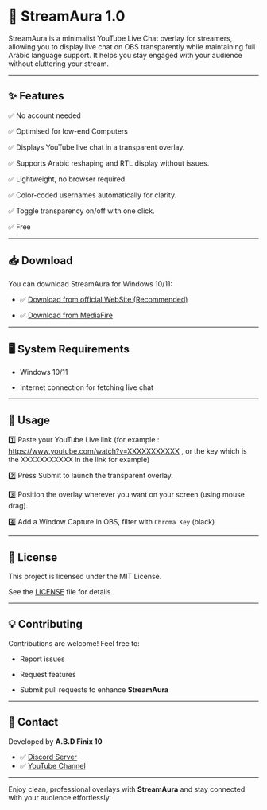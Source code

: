# 🎥 StreamAura 1.0



StreamAura is a minimalist YouTube Live Chat overlay for streamers, allowing you to display live chat on OBS transparently while maintaining full Arabic language support. It helps you stay engaged with your audience without cluttering your stream.



---



## ✨ Features



✅ No account needed

✅ Optimised for low-end Computers

✅ Displays YouTube live chat in a transparent overlay.  

✅ Supports Arabic reshaping and RTL display without issues.

✅ Lightweight, no browser required.  

✅ Color-coded usernames automatically for clarity.   

✅ Toggle transparency on/off with one click.

✅ Free



---



## 📥 Download



You can download StreamAura for Windows 10/11:



- ✅ [Download from official WebSite (Recommended)](https://streamaura-community.vercel.app/)

- ✅ [Download from MediaFire](https://www.mediafire.com/file/jv6qcwmsawbtgdq/StreamAura\_1.0.exe/file)



---



## 🖥️ System Requirements



- Windows 10/11

- Internet connection for fetching live chat



---


## 🚀 Usage



1️⃣ Paste your YouTube Live link (for example : https://www.youtube.com/watch?v=XXXXXXXXXXX , or the key which is the XXXXXXXXXXX in the link for example)

2️⃣ Press Submit to launch the transparent overlay.  

3️⃣ Position the overlay wherever you want on your screen (using mouse drag).  

4️⃣ Add a Window Capture in OBS, filter with `Chroma Key` (black)



---



## 📜 License



This project is licensed under the MIT License.  

See the [LICENSE](LICENSE) file for details.



---



## 💡 Contributing



Contributions are welcome! Feel free to:

- Report issues

- Request features

- Submit pull requests to enhance **StreamAura**



---



## 📧 Contact



Developed by **A.B.D Finix 10**

* ✅ [Discord Server](https://discord.com/invite/3RqSPagVm8)
* ✅ [YouTube Channel](https://www.youtube.com/@A.B.D-Finix-10)



---



Enjoy clean, professional overlays with **StreamAura** and stay connected with your audience effortlessly.

